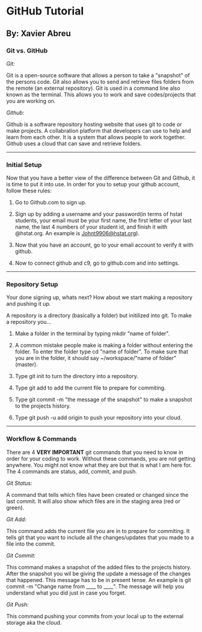 # GitHub Tutorial

By: Xavier Abreu
---
### Git vs. GitHub
_Git:_

Git is a open-source software that allows a person to take a "snapshot" of the persons code. Git also allows you to send and retrieve files folders from the remote (an external repository). Git is used in a command line also known as the terminal. This allows you to work and save codes/projects that you are working on.

_Github:_

Github is a software repository hosting website that uses git to code or make projects. A collabration platform that developers can use to help and learn from each other. It is a system that allows people to work together. Github uses a cloud that can save and retrieve folders. 


---
### Initial Setup
Now that you have a better view of the difference between Git and Github, it is time to put it into use. In order for you to setup your github account, follow these rules:

1. Go to Github.com to sign up.

2. Sign up by adding a username and your password(in terms of hstat students, your email must be your first name, the first letter of your last name, the last 4 numbers of your student id, and finish it with @hstat.org. An example is Johnt9906@hstat.org).

3. Now that you have an account, go to your email account to verify it with github.

4. Now to connect github and c9, go to github.com and into settings.


---
### Repository Setup
Your done signing up, whats next? How about we start making a repository and pushing it up.

A repository is a directory (basically a folder) but initilized into git. To make a repository you...

1. Make a folder in the terminal by typing mkdir "name of folder".

2. A common mistake people make is making a folder without entering the folder. To enter the folder type cd "name of folder". To make sure that you are in the folder, it should say ~/workspace/"name of folder" (master).

3. Type git init to turn the directory into a repository.

4. Type git add to add the current file to prepare for commiting.

5. Type git commit -m "the message of the snapshot" to make a snapshot to the projects history.

6. Type git push -u add origin to push your repository into your cloud.


---
### Workflow & Commands
There are 4 **VERY IMPORTANT** git commands that you need to know in order for your coding to work. Without these commands, you are not getting anywhere. You might not know what they are but that is what I am here for. The 4 commands are status, add, commit, and push.

_Git Status:_

A command that tells which files have been created or changed since the last commit. It will also show which files are in the staging area (red or green).

_Git Add:_

This command adds the current file you are in to prepare for commiting. It tells git that you want to include all the changes/updates that you made to a file into the commit.

_Git Commit:_

This command makes a snapshot of the added files to the projects history. After the snapshot you wil be giving the update a message of the changes that happened. This message has to be in present tense. An example is git commit -m "Change name from ____ to ____". The message will help you understand what you did just in case you forget.

_Git Push:_

This command pushing your commits from your local up to the external storage aka the cloud.